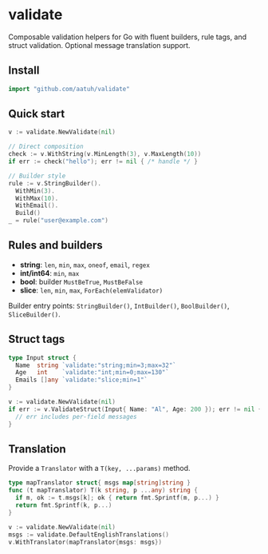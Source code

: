 # validate

Composable validation helpers for Go with fluent builders, rule tags,
and struct validation. Optional message translation support.

## Install

```go
import "github.com/aatuh/validate"
```

## Quick start

```go
v := validate.NewValidate(nil)

// Direct composition
check := v.WithString(v.MinLength(3), v.MaxLength(10))
if err := check("hello"); err != nil { /* handle */ }

// Builder style
rule := v.StringBuilder().
  WithMin(3).
  WithMax(10).
  WithEmail().
  Build()
_ = rule("user@example.com")
```

## Rules and builders

- **string**: `len`, `min`, `max`, `oneof`, `email`, `regex`
- **int/int64**: `min`, `max`
- **bool**: builder `MustBeTrue`, `MustBeFalse`
- **slice**: `len`, `min`, `max`, `ForEach(elemValidator)`

Builder entry points: `StringBuilder()`, `IntBuilder()`, `BoolBuilder()`,
`SliceBuilder()`.

## Struct tags

```go
type Input struct {
  Name  string `validate:"string;min=3;max=32"`
  Age   int    `validate:"int;min=0;max=130"`
  Emails []any `validate:"slice;min=1"`
}

v := validate.NewValidate(nil)
if err := v.ValidateStruct(Input{ Name: "Al", Age: 200 }); err != nil {
  // err includes per-field messages
}
```

## Translation

Provide a `Translator` with a `T(key, ...params)` method.

```go
type mapTranslator struct{ msgs map[string]string }
func (t mapTranslator) T(k string, p ...any) string {
  if m, ok := t.msgs[k]; ok { return fmt.Sprintf(m, p...) }
  return fmt.Sprintf(k, p...)
}

v := validate.NewValidate(nil)
msgs := validate.DefaultEnglishTranslations()
v.WithTranslator(mapTranslator{msgs: msgs})
```
